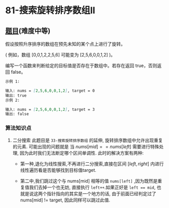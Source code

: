 # 81-搜索旋转排序数组II

## [题目](https://leetcode-cn.com/problems/search-in-rotated-sorted-array-ii/)(难度中等)

假设按照升序排序的数组在预先未知的某个点上进行了旋转。

( 例如，数组 [0,0,1,2,2,5,6] 可能变为 [2,5,6,0,0,1,2] )。

编写一个函数来判断给定的目标值是否存在于数组中。若存在返回 true，否则返回 false。

~~~markdown
示例 1:

输入: nums = [2,5,6,0,0,1,2], target = 0
输出: true
示例 2:

输入: nums = [2,5,6,0,0,1,2], target = 3
输出: false
~~~

### 算法知识点
1. 二分搜索
此题目是 `33-搜索旋转排序数组` 的延伸, 旋转排序数组中允许出现重复的元素. 可能出现的问题就是 当 $nums[mid] == nums[left]$ 需要进行特殊处理, 因为此时我们无法断定哪个区间单调性. 此时的解决方案有两种:
    - 第一种,退化为线性搜索,不再进行二分搜索,直接在区间 $[left,right]$ 内进行线性遍历看是否能够找到目标值target.

    - 第二中,我们跳过这个与 nums[mid] 相等的值 `nums[left]` ,因为既然是重复值我们去掉一个也无妨, 直接执行 `left++`.如果正好是 `left == mid`, 也就是说这两个指针指向的其实是一个地方的话, 由于前面已经判定过了 nums[mid] != target, 因此同样可以跳过此值.